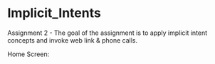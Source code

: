 # Implicit_Intents

Assignment 2 - The goal of the assignment is to apply implicit intent concepts and invoke web link & phone calls.

Home Screen:



 
